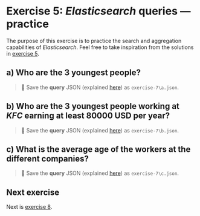 # Exercise 5: _Elasticsearch_ queries — practice

The purpose of this exercise is to practice the search and aggregation capabilities of _Elasticsearch_. Feel free to take inspiration from the solutions in [exercise 5](exercise5.md).

## a) Who are the **3** youngest people?

> :memo: Save the **query** JSON (explained [here](exercise5.md#query-json)) as `exercise-7\a.json`.

## b) Who are the **3** youngest people working at _KFC_ earning at least **80000** USD per year?

> :memo: Save the **query** JSON (explained [here](exercise5.md#query-json)) as `exercise-7\b.json`.

## c) What is the average age of the workers at the different companies?

> :memo: Save the **query** JSON (explained [here](exercise5.md#query-json)) as `exercise-7\c.json`.

## Next exercise

Next is [exercise 8](exercise8.md).